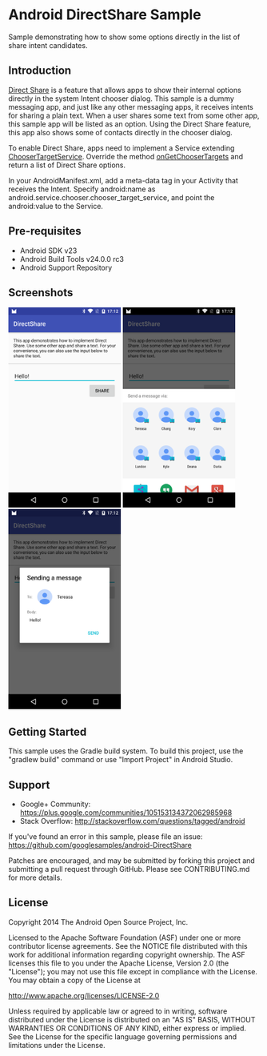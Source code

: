 
Android DirectShare Sample
===================================

Sample demonstrating how to show some options directly in the list of share intent candidates.

Introduction
------------

[Direct Share][1] is a feature that allows apps to show their internal options directly in the
system Intent chooser dialog. This sample is a dummy messaging app, and just like any other
messaging apps, it receives intents for sharing a plain text. When a user shares some text from some
other app, this sample app will be listed as an option. Using the Direct Share feature, this app
also shows some of contacts directly in the chooser dialog.

To enable Direct Share, apps need to implement a Service extending
[ChooserTargetService][2]. Override the method [onGetChooserTargets][3] and return a list of Direct
Share options.

In your AndroidManifest.xml, add a meta-data tag in your Activity that receives the Intent. Specify
android:name as android.service.chooser.chooser_target_service, and point the android:value to the
Service.

[1]: https://developer.android.com/reference/android/service/chooser/package-summary.html
[2]: https://developer.android.com/reference/android/service/chooser/ChooserTargetService.html
[3]: https://developer.android.com/reference/android/service/chooser/ChooserTargetService.html#onGetChooserTargets(android.content.ComponentName%2C%20android.content.IntentFilter)

Pre-requisites
--------------

- Android SDK v23
- Android Build Tools v24.0.0 rc3
- Android Support Repository

Screenshots
-------------

<img src="screenshots/1-main.png" height="400" alt="Screenshot"/> <img src="screenshots/2-intent.png" height="400" alt="Screenshot"/> <img src="screenshots/3-message.png" height="400" alt="Screenshot"/> 

Getting Started
---------------

This sample uses the Gradle build system. To build this project, use the
"gradlew build" command or use "Import Project" in Android Studio.

Support
-------

- Google+ Community: https://plus.google.com/communities/105153134372062985968
- Stack Overflow: http://stackoverflow.com/questions/tagged/android

If you've found an error in this sample, please file an issue:
https://github.com/googlesamples/android-DirectShare

Patches are encouraged, and may be submitted by forking this project and
submitting a pull request through GitHub. Please see CONTRIBUTING.md for more details.

License
-------

Copyright 2014 The Android Open Source Project, Inc.

Licensed to the Apache Software Foundation (ASF) under one or more contributor
license agreements.  See the NOTICE file distributed with this work for
additional information regarding copyright ownership.  The ASF licenses this
file to you under the Apache License, Version 2.0 (the "License"); you may not
use this file except in compliance with the License.  You may obtain a copy of
the License at

http://www.apache.org/licenses/LICENSE-2.0

Unless required by applicable law or agreed to in writing, software
distributed under the License is distributed on an "AS IS" BASIS, WITHOUT
WARRANTIES OR CONDITIONS OF ANY KIND, either express or implied.  See the
License for the specific language governing permissions and limitations under
the License.
